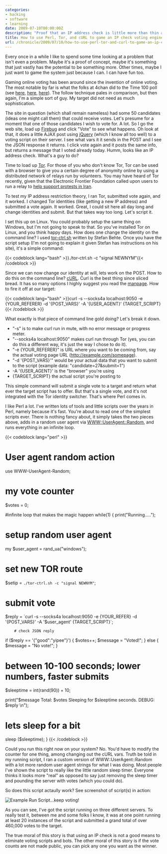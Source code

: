 ```yaml
---
categories:
- hacking
- software
- learning
date: 2009-07-10T00:00:00Z
description: "Proof that an IP address check is little more than thin air security to a voting engine."
title: How to use Perl, Tor, and cURL to game an IP check voting engine
url: /chronicle/2009/07/10/how-to-use-perl-tor-and-curl-to-game-an-ip-check-voting-engine/
---
```


Every once in a while I like to spend some time looking at a problem that isn't even a problem.  Maybe it's a proof of concept, maybe it's something that just vastly has the potential to be something more.  Other times, maybe I just want to game the system just because I can.  I can have fun too.

Gaming online voting has been around since the invention of online voting.  The most notable by far is what the folks at 4chan did to the Time 100 poll (see <a href="http://musicmachinery.com/2009/04/15/inside-the-precision-hack/">here</a>, <a href="http://musicmachinery.com/2009/04/27/moot-wins-time-inc-loses/">here</a>, <a href="http://blogs.wsj.com/digits/2009/04/27/moot-4chan-founder-takes-time-100-poll/">here</a>).  The follow technique pales in comparison, but then again, I'm a simple sort of guy.  My target did not need as much sophistication.

The site in question (which shall remain nameless) had some 50 candidates (ideas one might call them) that could receive votes.  Let's presume for a moment that one of those candidates I wish to vote for. A lot.  So I go the web site, load up <a href="http://getfirebug.com/">Firebug</a> and click "Vote" to see what happens.  Oh look at that, it does a little AJAX post using <a href="http://jquery.com/">jQuery</a> (which I know all too well) to a voting script on their server.  I see what vars it it sends in the POST and I see the JSON response it returns.  I click vote again and it posts the same info, but returns a message that I voted already today.  Humm, looks like an IP address check.  What's a guy to do?

Time to load up <a href="http://www.torproject.org/">Tor</a>. For those of you who don't know Tor, Tor can be used with a browser to give you a certain degree of anonymity online by using a distributed network of relays run by volunteers.  You may have heard of Tor recently, given that the Electronic Frontier Foundation called upon users to run a relay to <a href="http://www.eff.org/deeplinks/2009/06/help-protesters-iran-run-tor-relays-bridges">help support protests in Iran</a>.

To test my IP address restriction theory, I ran Tor, submitted vote again, and it worked.  I changed Tor identities (like getting a new IP address) and submitted a vote again.  It worked.  Great, I could sit here all day long and change identities and submit.  But that takes way too long.  Let's script it.

I set this up on Linux.  You could probably setup the same thing on Windows, but I'm not going to speak to that.  So you've installed Tor on Linux, and you think happy days.  How does one change the identity on the command line?  I used <a href="http://ge.mine.nu/tor-ctrl.sh.html">tor-ctrl.sh</a> written by Stefan Behte.  Once you have the script setup (I'm not going to explain it given Stefan has instructions on his site), it's a simple command:

{{< codeblock lang="bash" >}}./tor-ctrl.sh -c "signal NEWNYM"{{< /codeblock >}}

Since we can now change our identity at will, lets work on the POST. How to do this on the command line?  <a href="http://curl.haxx.se/">cURL</a>.  Curl is the best thing since sliced bread.  It has so many options I highly suggest you read the <a href="http://curl.haxx.se/docs/manpage.html">manpage</a>.  How to fire it off at our target:

{{< codeblock lang="bash" >}}curl -s --socks4a localhost:9050 -e {YOUR_REFERER} -d '{POST_VARS}' -A '{USER_AGENT}' {TARGET_SCRIPT}{{< /codeblock >}}

What exactly is that piece of command line gold doing? Let's break it down.  

* "-s" is to make curl run in mute, with no error message or progress meter. 
* "--socks4a localhost:9050" makes curl run through Tor (yes, you can do this a different way, it's just the way I chose to do it). 
* "-e {YOUR_REFERER}" is URL where you want to be coming from, say the actual voting page URL (http://example.com/somepage). 
* "-d '{POST_VARS}'" would be your actual data that you want to submit to the script (example data: "candidate=27&submit=1") 
* -A '{USER_AGENT}' is the "browser" you're using 
* {TARGET_SCRIPT} the actual script you're posting to 


This simple command will submit a single vote to a target and return what ever the target script has to offer.  But that's a single vote, and it's not integrated with the Tor identity switcher.  That's where Perl comes in.

I like Perl a lot.  I've written lots of tools and little scripts over the years in Perl, namely because it's fast.  You're about to read one of the simplest scripts ever.  There is nothing fancy about, it simply takes the two pieces above, adds in a random user agent via <a href="http://search.cpan.org/dist/WWW-UserAgent-Random/lib/WWW/UserAgent/Random.pm">WWW::UserAgent::Random</a>, and runs everything in an infinite loop.

{{< codeblock lang="perl" >}}
#  User agent random action
use WWW-UserAgent-Random;

# my vote counter
 $votes = 0;
 
 #infinite loop that makes the magic happen
 while(1)
 {
  print("Running.....");
  
  # setup random user agent
  my $user_agent = rand_ua("windows");
  
  # set new TOR route
  $setip = `./tor-ctrl.sh -c "signal NEWNYM"`;
  
  # submit vote
  $reply = `curl -s --socks4a localhost:9050 -e {YOUR_REFER} -d '{POST_VARS}' -A '$user_agent' {TARGET_SCRIPT}`;
        
        # check JSON reply
  if ($reply == '{"good":"yipee"}')
  {
    $votes++;
    $message = "Voted!";
  }
  else
  {
    $message = "No vote!";
  }
  
  # between 10-100 seconds; lower numbers, faster submits
  $sleeptime = int(rand(90)) + 10;
  
  print("$message Total: $votes Sleeping for $sleeptime seconds. DEBUG: $reply \n");
  
  # lets sleep for a bit
  sleep ($sleeptime);
 }
{{< /codeblock >}}

Could you run this right now on your system?  No.  You'd have to modify the counter for one thing, among changing out the cURL vars. Truth be told in my running script, I ran a custom version of WWW::UserAgent::Random with a lot more random user agent strings for what I was doing.  Most people I've shown the script to really like the little random sleep timer.  Everyone thinks it looks more "real" as opposed to say just removing the sleep timer and pounding the server with votes (which you could do).

So does this script actaully work?  See screenshot of script(s) in action:

<img src="/images/blog/2009/07/example-run.jpg" alt="Example Run Script...keep voting!">

As you can see, I've got the script running on three different servers. To really test it, between me and some folks I know, it was at one point running at least 20 instances of the script and submitted a grand total of over 460,000 votes to the target.

The true moral of this story is that using an IP check is not a good means to eliminate voting scripts and bots.  The other moral of this story is if the vote counts are not made public, you can pick any one you want as the winner.
